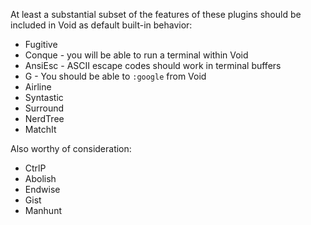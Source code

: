 At least a substantial subset of the features of these plugins should be
included in Void as default built-in behavior:
 + Fugitive
 + Conque - you will be able to run a terminal within Void
 + AnsiEsc - ASCII escape codes should work in terminal buffers
 + G - You should be able to `:google` from Void
 + Airline
 + Syntastic
 + Surround
 + NerdTree
 + MatchIt

Also worthy of consideration:
 + CtrlP
 + Abolish
 + Endwise
 + Gist
 + Manhunt
